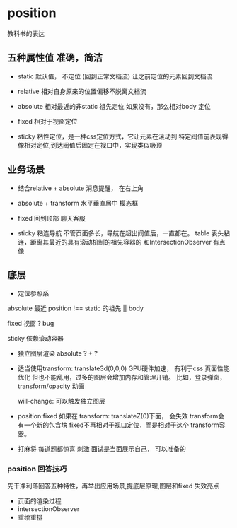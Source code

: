 # position

教科书的表达

## 五种属性值 准确，简洁
  - static 默认值， 不定位 (回到正常文档流)
      让之前定位的元素回到文档流
  
  - relative 相对自身原来的位置偏移不脱离文档流

  - absolute 相对最近的非static 祖先定位
      如果没有，那么相对body 定位
  
  - fixed 相对于视窗定位
  
  - sticky 粘性定位，是一种css定位方式，它让元素在滚动到
      特定阀值前表现得像相对定位,到达阀值后固定在视口中，实现类似吸顶

## 业务场景
  - 结合relative + absolute 消息提醒， 在右上角

  - absolute + transform 水平垂直居中 模态框

  - fixed 回到顶部 聊天客服

  - sticky 粘连导航 不管页面多长，导航在超出阀值后，一直都在。
      table 表头粘连，距离其最近的具有滚动机制的祖先容器的
      和IntersectionObserver 有点像


## 底层
  - 定位参照系
  
  absolute 最近 position !== static 的祖先 || body
  
  fixed 视窗 ? bug

  sticky 依赖滚动容器

  - 独立图层渲染
  absolute ? + ? 

- 适当使用transform: translate3d(0,0,0)
    GPU硬件加速， 有利于css 页面性能优化
    但也不能乱用，过多的图层会增加内存和管理开销。
    比如，登录弹窗， transform/opacity 动画

    will-change: 可以触发独立图层

- position:fixed 如果在 transform: translateZ(0)下面， 会失效
    transform会有一个新的包含块 fixed不再相对于视口定位，而是相对于这个
    transform容器。

- 打麻将 每道题都惊喜 刺激
    面试是当面展示自己， 可以准备的


### position 回答技巧
先干净利落回答五种特性，再举出应用场景,提底层原理,图层和fixed 失效亮点

- 页面的渲染过程
- intersectionObserver
- 重绘重排